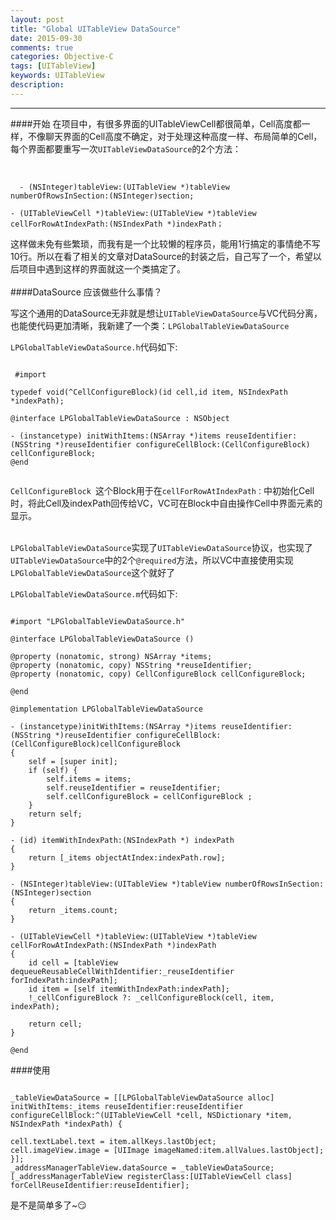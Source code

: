 ```yaml
---
layout: post
title: "Global UITableView DataSource"
date: 2015-09-30
comments: true
categories: Objective-C
tags: [UITableView]
keywords: UITableView
description: 
---
```


<!--<img src="http://7xl8q7.com1.z0.glb.clouddn.com/Coredata_Create.png" width="900" height="600">-->

---
####开始
在项目中，有很多界面的UITableViewCell都很简单，Cell高度都一样，不像聊天界面的Cell高度不确定，对于处理这种高度一样、布局简单的Cell，每个界面都要重写一次`UITableViewDataSource`的2个方法：
  <br><br>
 
<pre><code class="hljs objectivew-c">    
  - (NSInteger)tableView:(UITableView *)tableView numberOfRowsInSection:(NSInteger)section;

- (UITableViewCell *)tableView:(UITableView *)tableView cellForRowAtIndexPath:(NSIndexPath *)indexPath； 
</code></pre>

这样做未免有些繁琐，而我有是一个比较懒的程序员，能用1行搞定的事情绝不写10行。所以在看了相关的文章对DataSource的封装之后，自己写了一个，希望以后项目中遇到这样的界面就这一个类搞定了。
<br><br>
####DataSource 应该做些什么事情？

写这个通用的DataSource无非就是想让`UITableViewDataSource`与VC代码分离，也能使代码更加清晰，我新建了一个类：`LPGlobalTableViewDataSource`

 `LPGlobalTableViewDataSource.h`代码如下:
 
<pre><code class="hljs objectivew-c">
 #import <Foundation/Foundation.h>

typedef void(^CellConfigureBlock)(id cell,id item, NSIndexPath *indexPath);

@interface LPGlobalTableViewDataSource : NSObject<UITableViewDataSource>

- (instancetype) initWithItems:(NSArray *)items reuseIdentifier:(NSString *)reuseIdentifier configureCellBlock:(CellConfigureBlock) cellConfigureBlock;
@end
 </code></pre>

  `CellConfigureBlock `这个Block用于在`cellForRowAtIndexPath：`中初始化Cell时，将此Cell及indexPath回传给VC，VC可在Block中自由操作Cell中界面元素的显示。
  <br><br>
  
  `LPGlobalTableViewDataSource`实现了`UITableViewDataSource`协议，也实现了`UITableViewDataSource`中的2个`@required`方法，所以VC中直接使用实现`LPGlobalTableViewDataSource`这个就好了
  
  
 `LPGlobalTableViewDataSource.m`代码如下:
  
<pre><code class="hljs objectivew-c">
#import "LPGlobalTableViewDataSource.h"

@interface LPGlobalTableViewDataSource ()

@property (nonatomic, strong) NSArray *items;
@property (nonatomic, copy) NSString *reuseIdentifier;
@property (nonatomic, copy) CellConfigureBlock cellConfigureBlock;

@end

@implementation LPGlobalTableViewDataSource

- (instancetype)initWithItems:(NSArray *)items reuseIdentifier:(NSString *)reuseIdentifier configureCellBlock:(CellConfigureBlock)cellConfigureBlock
{
    self = [super init];
    if (self) {
        self.items = items;
        self.reuseIdentifier = reuseIdentifier;
        self.cellConfigureBlock = cellConfigureBlock ;
    }
    return self;
}

- (id) itemWithIndexPath:(NSIndexPath *) indexPath
{
    return [_items objectAtIndex:indexPath.row];
}

- (NSInteger)tableView:(UITableView *)tableView numberOfRowsInSection:(NSInteger)section
{
    return _items.count;
}

- (UITableViewCell *)tableView:(UITableView *)tableView cellForRowAtIndexPath:(NSIndexPath *)indexPath
{
    id cell = [tableView dequeueReusableCellWithIdentifier:_reuseIdentifier forIndexPath:indexPath];
    id item = [self itemWithIndexPath:indexPath];
    !_cellConfigureBlock ?: _cellConfigureBlock(cell, item, indexPath);
    
    return cell;
}

@end
</code></pre>

####使用

<pre><code class="hljs objective-c">
_tableViewDataSource = [[LPGlobalTableViewDataSource alloc] initWithItems:_items reuseIdentifier:reuseIdentifier configureCellBlock:^(UITableViewCell *cell, NSDictionary *item, NSIndexPath *indexPath) {
        
cell.textLabel.text = item.allKeys.lastObject;
cell.imageView.image = [UIImage imageNamed:item.allValues.lastObject];
}];
_addressManagerTableView.dataSource = _tableViewDataSource;
[_addressManagerTableView registerClass:[UITableViewCell class] forCellReuseIdentifier:reuseIdentifier];
</code></pre>
是不是简单多了~😏